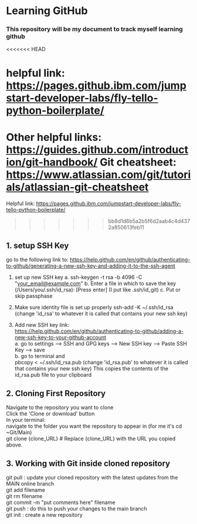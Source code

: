# Learning GitHub
### This repository will be my document to track myself learning github

<<<<<<< HEAD
# helpful link: https://pages.github.ibm.com/jumpstart-developer-labs/fly-tello-python-boilerplate/
Other helpful links: https://guides.github.com/introduction/git-handbook/
Git cheatsheet: https://www.atlassian.com/git/tutorials/atlassian-git-cheatsheet
=======
Helpful link: https://pages.github.ibm.com/jumpstart-developer-labs/fly-tello-python-boilerplate/

>>>>>>> bb8d1d6b5a2b5f6d2aab4c4d4372a850613feb11

## 1. setup SSH Key
go to the following link to: https://help.github.com/en/github/authenticating-to-github/generating-a-new-ssh-key-and-adding-it-to-the-ssh-agent
1. set up new SSH key
  a. ssh-keygen -t rsa -b 4096 -C "your_email@example.com"
  b. Enter a file in which to save the key (/Users/you/.ssh/id_rsa): [Press enter] (I put like .ssh/id_git)
  c. Put or skip passphase 

2. Make sure identity file is set up properly
  ssh-add -K ~/.ssh/id_rsa (change 'id_rsa' to whatever it is called that contains your new ssh key)
3. Add new SSH key
  link: https://help.github.com/en/github/authenticating-to-github/adding-a-new-ssh-key-to-your-github-account <br />
  a. go to settings --> SSH and GPG keys --> New SSH key --> Paste SSH Key --> save <br />
  b. go to terminal and <br />
    pbcopy < ~/.ssh/id_rsa.pub (change 'id_rsa.pub' to whatever it is called that contains your new ssh key)
    This copies the contents of the id_rsa.pub file to your clipboard

## 2. Cloning First Repository
Navigate to the repository you want to clone <br />
Click the 'Clone or download' button <br />
In your terminal: <br />
navigate to the folder you want the repository to appear in (for me it's cd ~Git/Main) <br />
git clone {clone_URL}  # Replace {clone_URL} with the URL you copied above. <br />

## 3. Working with Git inside cloned repository
git pull : update your cloned repository with the latest updates from the MAIN online branch <br />
git add filename <br />
git rm filename <br />
git commit -m "put comments here" filename <br />
git push : do this to push your changes to the main branch <br />
git init : create a new repository <br />
